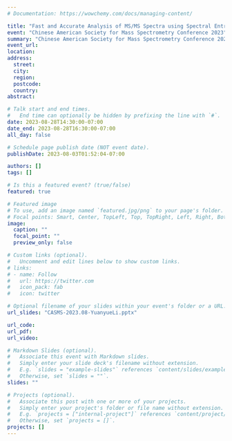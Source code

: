 ```yaml
---
# Documentation: https://wowchemy.com/docs/managing-content/

title: "Fast and Accurate Analysis of MS/MS Spectra using Spectral Entropy"
event: "Chinese American Society for Mass Spectrometry Conference 2023"
summary: "Chinese American Society for Mass Spectrometry Conference 2023"
event_url:
location:
address:
  street:
  city:
  region:
  postcode:
  country:
abstract:

# Talk start and end times.
#   End time can optionally be hidden by prefixing the line with `#`.
date: 2023-08-28T14:30:00-07:00
date_end: 2023-08-28T16:30:00-07:00
all_day: false

# Schedule page publish date (NOT event date).
publishDate: 2023-08-03T01:52:04-07:00

authors: []
tags: []

# Is this a featured event? (true/false)
featured: true

# Featured image
# To use, add an image named `featured.jpg/png` to your page's folder. 
# Focal points: Smart, Center, TopLeft, Top, TopRight, Left, Right, BottomLeft, Bottom, BottomRight.
image:
  caption: ""
  focal_point: ""
  preview_only: false

# Custom links (optional).
#   Uncomment and edit lines below to show custom links.
# links:
# - name: Follow
#   url: https://twitter.com
#   icon_pack: fab
#   icon: twitter

# Optional filename of your slides within your event's folder or a URL.
url_slides: "CASMS-2023.08-YuanyueLi.pptx"

url_code:
url_pdf:
url_video:

# Markdown Slides (optional).
#   Associate this event with Markdown slides.
#   Simply enter your slide deck's filename without extension.
#   E.g. `slides = "example-slides"` references `content/slides/example-slides.md`.
#   Otherwise, set `slides = ""`.
slides: ""

# Projects (optional).
#   Associate this post with one or more of your projects.
#   Simply enter your project's folder or file name without extension.
#   E.g. `projects = ["internal-project"]` references `content/project/deep-learning/index.md`.
#   Otherwise, set `projects = []`.
projects: []
---
```

